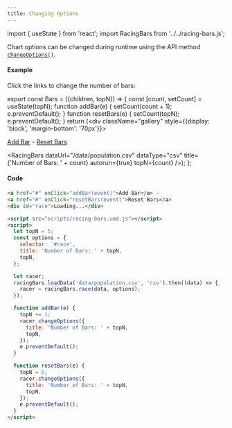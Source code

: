 ```yaml
---
title: Changing Options
---
```


import { useState } from 'react';
import RacingBars from '../../racing-bars.js';

Chart options can be changed during runtime using the API method [`changeOptions()`](../documentation/api.md#changeoptionsoptions-options--void).

#### Example

Click the links to change the number of bars:

export const Bars = ({children, topN}) => {
const [count, setCount] = useState(topN);
function addBar(e) {
setCount(count + 1);
e.preventDefault();
}
function resetBars(e) {
setCount(topN);
e.preventDefault();
}
return (<div className="gallery" style={{display: 'block', 'margin-bottom': '70px'}}><p>
<a href="#" onClick={addBar}>Add Bar</a> - <a href="#" onClick={resetBars}>Reset Bars</a></p>
<RacingBars
dataUrl="/data/population.csv"
dataType="csv"
title={'Number of Bars: ' + count}
autorun={true}
topN={count}
/></div>);
};

<Bars topN={5}></Bars>

#### Code

```html
<a href="#" onClick="addBar(event)">Add Bar</a> -
<a href="#" onClick="resetBars(event)">Reset Bars</a>
<div id="race">Loading...</div>

<script src="scripts/racing-bars.umd.js"></script>
<script>
  let topN = 5;
  const options = {
    selector: '#race',
    title: 'Number of Bars: ' + topN,
    topN,
  };

  let racer;
  racingBars.loadData('data/population.csv', 'csv').then((data) => {
    racer = racingBars.race(data, options);
  });

  function addBar(e) {
    topN += 1;
    racer.changeOptions({
      title: 'Number of Bars: ' + topN,
      topN,
    });
    e.preventDefault();
  }

  function resetBars(e) {
    topN = 5;
    racer.changeOptions({
      title: 'Number of Bars: ' + topN,
      topN,
    });
    e.preventDefault();
  }
</script>
```
